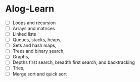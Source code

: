 # Alog-Learn
- [ ] Loops and recursion
- [ ] Arrays and matrices
- [ ] Linked lists
- [ ] Queues, stacks, heaps, 
- [ ] Sets and hash maps,
- [ ] Trees and binary search,
- [ ] Graphs,
- [ ] Depths first search, breadth first search, and backtracking
- [ ] Tries,
- [ ] Merge sort and quick sort
